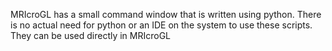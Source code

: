 MRIcroGL has a small command window that is written using python. There is no actual need for python or an IDE on the system to use these scripts. They can be used directly in MRIcroGL
